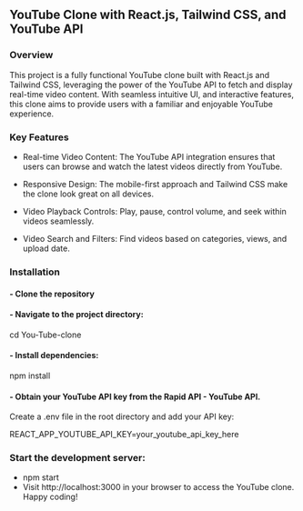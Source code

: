 ## YouTube Clone with React.js, Tailwind CSS, and YouTube API
### Overview
This project is a fully functional YouTube clone built with React.js and Tailwind CSS, leveraging the power of the YouTube API to fetch and display real-time video content. With seamless intuitive UI, and interactive features, this clone aims to provide users with a familiar and enjoyable YouTube experience.

### Key Features
- Real-time Video Content: The YouTube API integration ensures that users can browse and watch the latest videos directly from YouTube.

- Responsive Design: The mobile-first approach and Tailwind CSS make the clone look great on all devices.

- Video Playback Controls: Play, pause, control volume, and seek within videos seamlessly.

- Video Search and Filters: Find videos based on categories, views, and upload date.

### Installation
#### - Clone the repository
#### - Navigate to the project directory:
cd You-Tube-clone
#### - Install dependencies:
npm install
#### - Obtain your YouTube API key from the Rapid API - YouTube API.

Create a .env file in the root directory and add your API key:

REACT_APP_YOUTUBE_API_KEY=your_youtube_api_key_here
### Start the development server:
- npm start
- Visit http://localhost:3000 in your browser to access the YouTube clone. Happy coding!
